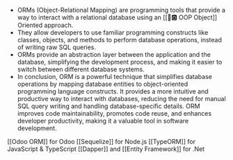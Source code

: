 - ORMs (Object-Relational Mapping) are programming tools that provide a way to interact with a relational database using an [[👾🅾️ OOP Object]] Oriented approach.
- They allow developers to use familiar programming constructs like classes, objects, and methods to perform database operations, instead of writing raw SQL queries.
- ORMs provide an abstraction layer between the application and the database, simplifying the development process, and making it easier to switch between different database systems.
- In conclusion, ORM is a powerful technique that simplifies database operations by mapping database entities to object-oriented programming language constructs. It provides a more intuitive and productive way to interact with databases, reducing the need for manual SQL query writing and handling database-specific details. ORM improves code maintainability, promotes code reuse, and enhances developer productivity, making it a valuable tool in software development.

[[Odoo ORM]] for Odoo
[[Sequelize]] for Node.js
[[TypeORM]] for JavaScript & TypeScript
[[Dapper]] and [[Entity Framework]] for .Net